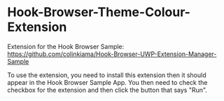 # Hook-Browser-Theme-Colour-Extension
Extension for the Hook Browser Sample: https://github.com/colinkiama/Hook-Browser-UWP-Extension-Manager-Sample

To use the extension, you need to install this extension then it should appear in the Hook Browser Sample App. You then need to check the checkbox for the extension and then click the button that says "Run".
